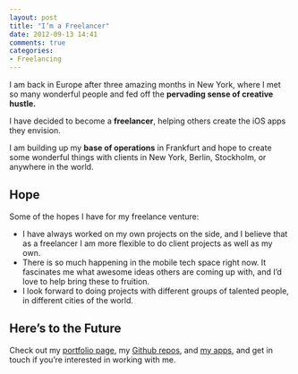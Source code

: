 ```yaml
---
layout: post
title: "I’m a Freelancer"
date: 2012-09-13 14:41
comments: true
categories: 
- Freelancing
---
```

I am back in Europe after three amazing months in New York, where I met so many wonderful people and fed off the **pervading sense of creative hustle.**

I have decided to become a **freelancer**, helping others create the iOS apps they envision.

I am building up my **base of operations** in Frankfurt and hope to create some wonderful things with clients in New York, Berlin, Stockholm, or anywhere in the world.

Hope
-----
Some of the hopes I have for my freelance venture:

- I have always worked on my own projects on the side, and I believe that as a freelancer I am more flexible to do client projects as well as my own.
- There is so much happening in the mobile tech space right now. It fascinates me what awesome ideas others are coming up with, and I’d love to help bring these to fruition.
- I look forward to doing projects with different groups of talented people, in different cities of the world.

Here’s to the Future
-----
Check out my [portfolio page](/freelance/), my [Github repos](http://github.com/yangmeyer), and [my apps](http://itunes.apple.com/us/app/id500560051), and get in touch if you’re interested in working with me.